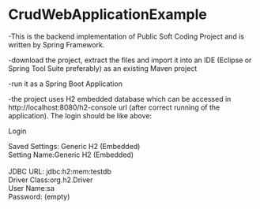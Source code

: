 # CrudWebApplicationExample

-This is the backend implementation of Public Soft Coding Project and is written by Spring Framework.

-download the project, extract the files and import it into an IDE (Eclipse or Spring Tool Suite preferably) as an existing Maven project 

-run it as a Spring Boot Application

-the project uses H2 embedded database which can be accessed in http://localhost:8080/h2-console url (after correct running of the application). The login should be like above:

Login

Saved Settings: Generic H2 (Embedded) <br>
Setting Name:Generic H2 (Embedded)<br>
<br>
JDBC URL: jdbc:h2:mem:testdb <br>
Driver Class:org.h2.Driver <br>
User Name:sa <br>
Password: (empty)<br>


